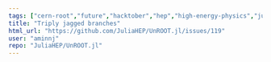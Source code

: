 ```yaml
---
tags: ["cern-root","future","hacktober","hep","high-energy-physics","julia","particle-physics"]
title: "Triply jagged branches"
html_url: "https://github.com/JuliaHEP/UnROOT.jl/issues/119"
user: "aminnj"
repo: "JuliaHEP/UnROOT.jl"
---
```


